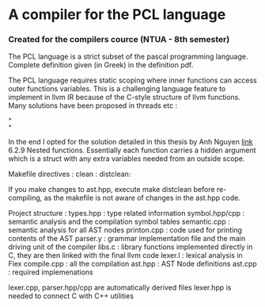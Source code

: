# A compiler for the PCL language
### Created for the compilers cource (NTUA - 8th semester)


The PCL language is a strict subset of the pascal programming language. Complete definition given (in Greek) in the definition pdf. 

The PCL language requires static scoping where inner functions can access outer functions variables. This is a challenging language feature to implement in llvm IR because of the C-style structure of llvm functions. Many solutions have been proposed in threads etc : 

    * 
    *

In the end I opted for the solution detailed in this thesis by Anh Nguyen [link](https://www.theseus.fi/bitstream/handle/10024/166119/Nguyen_Anh%20.pdf;jsessionid=97A6A61F9CF3E811E7BBB6F4A5E86EAA?sequence=2) 6.2.9 Nested functions. Essentially each function carries a hidden argument which is a struct with any extra variables needed from an outside scope. 


Makefile directives : 
    clean : 
    distclean: 


If you make changes to ast.hpp, execute make distclean before re-compiling, as the makefile is not aware of changes in the ast.hpp code. 


Project structure : 
types.hpp  : type related information 
symbol.hpp/cpp : semantic analysis and the compilation symbol tables 
semantic.cpp : semantic analysis for all AST nodes 
printon.cpp : code used for printing contents of the AST
parser.y : grammar implementation file and the main driving unit of the compiler
libs.c : library functions implemented directly in C, they are then linked with the final llvm code
lexer.l : lexical analysis in Flex 
compile.cpp : all the compilation 
ast.hpp : AST Node definitions 
ast.cpp : required implemenations 

lexer.cpp, parser.hpp/cpp are automatically derived files
lexer.hpp is needed to connect C with C++ utilities
